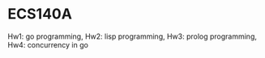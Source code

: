 # ECS140A
Hw1: go programming,
Hw2: lisp programming,
Hw3: prolog programming,
Hw4: concurrency in go
